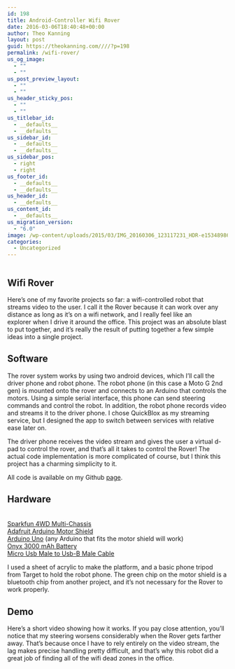 ```yaml
---
id: 198
title: Android-Controller Wifi Rover
date: 2016-03-06T18:40:48+00:00
author: Theo Kanning
layout: post
guid: https://theokanning.com////?p=198
permalink: /wifi-rover/
us_og_image:
  - ""
  - ""
us_post_preview_layout:
  - ""
  - ""
us_header_sticky_pos:
  - ""
  - ""
us_titlebar_id:
  - __defaults__
  - __defaults__
us_sidebar_id:
  - __defaults__
  - __defaults__
us_sidebar_pos:
  - right
  - right
us_footer_id:
  - __defaults__
  - __defaults__
us_header_id:
  - __defaults__
us_content_id:
  - __defaults__
us_migration_version:
  - "6.0"
image: /wp-content/uploads/2015/03/IMG_20160306_123117231_HDR-e1534898697852-1568x1049.jpg
categories:
  - Uncategorized
---
```

<figure class="wp-block-image"><img src="https://i0.wp.com/theokanning.com/wp-content/uploads/2015/03/IMG_20160306_123117231_HDR-e1534898697852-1024x685.jpg?resize=1024%2C685&#038;ssl=1" alt="" class="wp-image-201" srcset="https://i2.wp.com/theokanning.com/wp-content/uploads/2015/03/IMG_20160306_123117231_HDR-e1534898697852.jpg?resize=1024%2C685&ssl=1 1024w, https://i2.wp.com/theokanning.com/wp-content/uploads/2015/03/IMG_20160306_123117231_HDR-e1534898697852.jpg?resize=300%2C201&ssl=1 300w, https://i2.wp.com/theokanning.com/wp-content/uploads/2015/03/IMG_20160306_123117231_HDR-e1534898697852.jpg?resize=768%2C514&ssl=1 768w, https://i2.wp.com/theokanning.com/wp-content/uploads/2015/03/IMG_20160306_123117231_HDR-e1534898697852.jpg?resize=1568%2C1049&ssl=1 1568w, https://i2.wp.com/theokanning.com/wp-content/uploads/2015/03/IMG_20160306_123117231_HDR-e1534898697852.jpg?w=1980&ssl=1 1980w" sizes="(max-width: 1024px) 100vw, 1024px" data-recalc-dims="1" /></figure> 

## Wifi Rover

Here&#8217;s one of my favorite projects so far: a wifi-controlled robot that streams video to the user. I call it the Rover because it can work over any distance as long as it&#8217;s on a wifi network, and I&nbsp;really feel like an explorer&nbsp;when I drive it around the office. This project was an absolute blast to put together, and it&#8217;s really the result of putting together a few simple ideas into a single project.

## Software

The rover system works by using two android devices, which I&#8217;ll call the driver phone and robot phone. The robot phone (in this case a Moto G 2nd gen) is mounted onto the rover and connects to an Arduino that controls the motors. Using a simple serial interface, this phone can send steering commands and control the robot. In addition, the robot phone records video and streams it to the driver phone. I chose QuickBlox as my streaming service, but I designed the app to switch between services with relative ease later on.

The driver phone receives the video stream and gives the user a virtual d-pad to control the rover, and that&#8217;s all it takes to control the Rover! The actual code implementation is more complicated of course, but I think this project has a charming simplicity to it.

All code is available on my Github [page](https://github.com/TheoKanning/WiFi-Rover).

## Hardware<figure class="wp-block-image">

<img src="https://i1.wp.com/theokanning.com/wp-content/uploads/2015/03/IMG_20160306_123136917-e1534898779417-1024x576.jpg?resize=1024%2C576&#038;ssl=1" alt="" class="wp-image-203" srcset="https://i2.wp.com/theokanning.com/wp-content/uploads/2015/03/IMG_20160306_123136917-e1534898779417.jpg?resize=1024%2C576&ssl=1 1024w, https://i2.wp.com/theokanning.com/wp-content/uploads/2015/03/IMG_20160306_123136917-e1534898779417.jpg?resize=300%2C169&ssl=1 300w, https://i2.wp.com/theokanning.com/wp-content/uploads/2015/03/IMG_20160306_123136917-e1534898779417.jpg?resize=768%2C432&ssl=1 768w, https://i2.wp.com/theokanning.com/wp-content/uploads/2015/03/IMG_20160306_123136917-e1534898779417.jpg?resize=1568%2C882&ssl=1 1568w" sizes="(max-width: 1024px) 100vw, 1024px" data-recalc-dims="1" /> </figure> 

<a rel="noreferrer noopener" href="https://www.sparkfun.com/products/12090" target="_blank">Sparkfun 4WD Multi-Chassis</a>  
<a rel="noreferrer noopener" href="https://www.adafruit.com/products/1438" target="_blank">Adafruit Arduino Motor Shield</a>  
<a rel="noreferrer noopener" href="https://www.adafruit.com/products/50" target="_blank">Arduino Uno</a> (any Arduino that fits the motor shield will work)  
<a rel="noreferrer noopener" href="http://www.rcplanet.com/DuraTrax_NiMH_7_2V_Onyx_3000mAh_Stick_Battery_with_Deans_Univ_Plug_p/dtxc2054.htm?codesf=4012435173&gclid=CjwKEAiAx--2BRDO6q2T84_a52YSJABWAbfrrAg0F8SmmzSxNtwlTqbkXbxsYq0cbL6NpAOppr11tRoCi4Xw_wcB" target="_blank">Onyx 3000 mAh Battery</a>  
<a rel="noreferrer noopener" href="http://www.dx.com/p/micro-usb-male-to-usb-b-male-otg-data-cable-black-25cm-233994#.VtyE5pwrKUk" target="_blank">Micro Usb Male to Usb-B Male Cable</a>  


I used a sheet of acrylic to make the platform, and a basic phone tripod from Target to hold the robot phone. The green chip on the motor shield is a bluetooth chip from another project, and it&#8217;s not necessary for the Rover to work properly.

## Demo

Here&#8217;s a short video showing how it works. If you pay close attention, you&#8217;ll notice that my steering worsens considerably when the Rover gets farther away. That&#8217;s because once I have to rely entirely on the video stream, the lag makes precise handling pretty difficult, and that&#8217;s why this robot did a great job of finding all of the wifi dead zones in the office.  
<figure class="wp-block-embed-youtube wp-block-embed is-type-video is-provider-youtube wp-embed-aspect-16-9 wp-has-aspect-ratio">

<div class="wp-block-embed__wrapper">
  <span class="embed-youtube" style="text-align:center; display: block;"></span>
</div></figure>